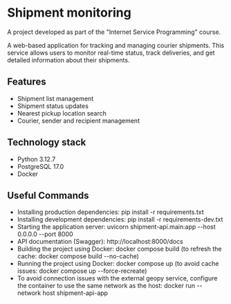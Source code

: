 # Shipment monitoring

A project developed as part of the "Internet Service Programming" course.

A web-based application for tracking and managing courier shipments. This service allows users to monitor real-time status, track deliveries, and get detailed information about their shipments.
## Features
- Shipment list management
- Shipment status updates
- Nearest pickup location search
- Courier, sender and recipient management
## Technology stack
- Python 3.12.7
- PostgreSQL 17.0
- Docker

## Useful Commands
- Installing production dependencies: pip install -r requirements.txt
- Installing development dependencies: pip install -r requirements-dev.txt
- Starting the application server: uvicorn shipment-api.main:app --host 0.0.0.0 --port 8000
- API documentation (Swagger): http://localhost:8000/docs
- Building the project using Docker: docker compose build (to refresh the cache: docker compose build --no-cache)
- Running the project using Docker: docker compose up (to avoid cache issues: docker compose up --force-recreate)
- To avoid connection issues with the external geopy service, configure the container to use the same network as the host: docker run --network host shipment-api-app  
